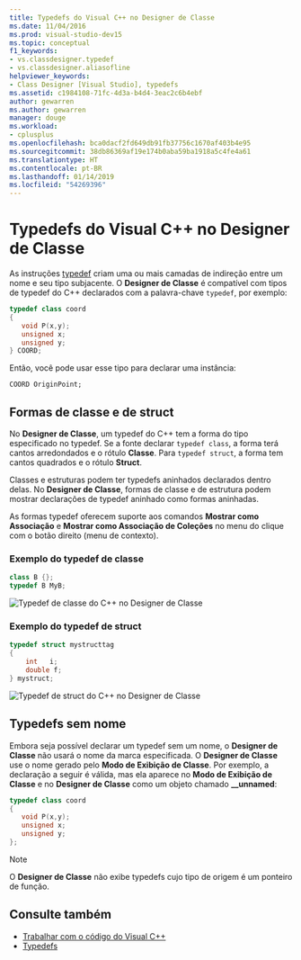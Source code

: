 ```yaml
---
title: Typedefs do Visual C++ no Designer de Classe
ms.date: 11/04/2016
ms.prod: visual-studio-dev15
ms.topic: conceptual
f1_keywords:
- vs.classdesigner.typedef
- vs.classdesigner.aliasofline
helpviewer_keywords:
- Class Designer [Visual Studio], typedefs
ms.assetid: c1984108-71fc-4d3a-b4d4-3eac2c6b4ebf
author: gewarren
ms.author: gewarren
manager: douge
ms.workload:
- cplusplus
ms.openlocfilehash: bca0dacf2fd649db91fb37756c1670af403b4e95
ms.sourcegitcommit: 38db86369af19e174b0aba59ba1918a5c4fe4a61
ms.translationtype: HT
ms.contentlocale: pt-BR
ms.lasthandoff: 01/14/2019
ms.locfileid: "54269396"
---
```

# <a name="visual-c-typedefs-in-class-designer"></a>Typedefs do Visual C++ no Designer de Classe

As instruções [typedef](/cpp/cpp/aliases-and-typedefs-cpp#typedefs) criam uma ou mais camadas de indireção entre um nome e seu tipo subjacente. O **Designer de Classe** é compatível com tipos de typedef do C++ declarados com a palavra-chave `typedef`, por exemplo:

```cpp
typedef class coord
{
   void P(x,y);
   unsigned x;
   unsigned y;
} COORD;
```

Então, você pode usar esse tipo para declarar uma instância:

`COORD OriginPoint;`

## <a name="class-and-struct-shapes"></a>Formas de classe e de struct

No **Designer de Classe**, um typedef do C++ tem a forma do tipo especificado no typedef. Se a fonte declarar `typedef class`, a forma terá cantos arredondados e o rótulo **Classe**. Para `typedef struct`, a forma tem cantos quadrados e o rótulo **Struct**.

Classes e estruturas podem ter typedefs aninhados declarados dentro delas. No **Designer de Classe**, formas de classe e de estrutura podem mostrar declarações de typedef aninhado como formas aninhadas.

As formas typedef oferecem suporte aos comandos **Mostrar como Associação** e **Mostrar como Associação de Coleções** no menu do clique com o botão direito (menu de contexto).

### <a name="class-typedef-example"></a>Exemplo do typedef de classe

```cpp
class B {};
typedef B MyB;
```

![Typedef de classe do C++ no Designer de Classe](media/cpp-class-typedef.png)

### <a name="struct-typedef-example"></a>Exemplo do typedef de struct

```cpp
typedef struct mystructtag
{
    int   i;
    double f;
} mystruct;
```

![Typedef de struct do C++ no Designer de Classe](media/cpp-struct-typedef.png)

## <a name="unnamed-typedefs"></a>Typedefs sem nome

Embora seja possível declarar um typedef sem um nome, o **Designer de Classe** não usará o nome da marca especificada. O **Designer de Classe** use o nome gerado pelo **Modo de Exibição de Classe**. Por exemplo, a declaração a seguir é válida, mas ela aparece no **Modo de Exibição de Classe** e no **Designer de Classe** como um objeto chamado **__unnamed**:

```cpp
typedef class coord
{
   void P(x,y);
   unsigned x;
   unsigned y;
};
```

> [!NOTE]
> O **Designer de Classe** não exibe typedefs cujo tipo de origem é um ponteiro de função.

## <a name="see-also"></a>Consulte também

- [Trabalhar com o código do Visual C++](working-with-visual-cpp-code.md)
- [Typedefs](/cpp/cpp/aliases-and-typedefs-cpp#typedefs)